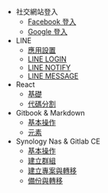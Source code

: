 * 社交網站登入
  * [Facebook 登入](docs/facebook-login.md)
  * [Google 登入](docs/google-login.md)
* LINE
  * [應用設置](docs/line-console.md)
  * [LINE LOGIN](docs/line-login.md)
  * [LINE NOTIFY](docs/line-notify.md)
  * [LINE MESSAGE](docs/line-message.md)
* React
  * [基礎](docs/react-basic.md)
  * [代碼分割](docs/react-advanced.md)
* Gitbook & Markdown
  * [基本操作](docs/gitbook-setup.md)
  * [元素](docs/gitbook-elements.md)
* Synology Nas & Gitlab CE
  * [基本操作](docs/nas-setup.md)
  * [建立群組](docs/nas-create-group.md)
  * [建立專案與轉移](docs/nas-create-group-project.md)
  * [備份與轉移](docs/nas-backup-and-restore.md)